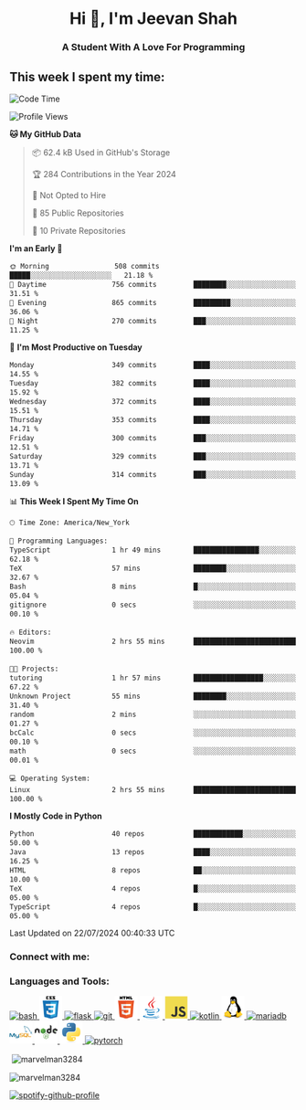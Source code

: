 <h1 align="center">Hi 👋, I'm Jeevan Shah</h1>
<h3 align="center">A Student With A Love For Programming</h3>

## This week I spent my time:

<!--START_SECTION:waka-->
![Code Time](http://img.shields.io/badge/Code%20Time-519%20hrs%2036%20mins-blue)

![Profile Views](http://img.shields.io/badge/Profile%20Views-0-blue)

**🐱 My GitHub Data** 

> 📦 62.4 kB Used in GitHub's Storage 
 > 
> 🏆 284 Contributions in the Year 2024
 > 
> 🚫 Not Opted to Hire
 > 
> 📜 85 Public Repositories 
 > 
> 🔑 10 Private Repositories 
 > 
**I'm an Early 🐤** 

```text
🌞 Morning                508 commits         █████░░░░░░░░░░░░░░░░░░░░   21.18 % 
🌆 Daytime                756 commits         ████████░░░░░░░░░░░░░░░░░   31.51 % 
🌃 Evening                865 commits         █████████░░░░░░░░░░░░░░░░   36.06 % 
🌙 Night                  270 commits         ███░░░░░░░░░░░░░░░░░░░░░░   11.25 % 
```
📅 **I'm Most Productive on Tuesday** 

```text
Monday                   349 commits         ████░░░░░░░░░░░░░░░░░░░░░   14.55 % 
Tuesday                  382 commits         ████░░░░░░░░░░░░░░░░░░░░░   15.92 % 
Wednesday                372 commits         ████░░░░░░░░░░░░░░░░░░░░░   15.51 % 
Thursday                 353 commits         ████░░░░░░░░░░░░░░░░░░░░░   14.71 % 
Friday                   300 commits         ███░░░░░░░░░░░░░░░░░░░░░░   12.51 % 
Saturday                 329 commits         ███░░░░░░░░░░░░░░░░░░░░░░   13.71 % 
Sunday                   314 commits         ███░░░░░░░░░░░░░░░░░░░░░░   13.09 % 
```


📊 **This Week I Spent My Time On** 

```text
🕑︎ Time Zone: America/New_York

💬 Programming Languages: 
TypeScript               1 hr 49 mins        ████████████████░░░░░░░░░   62.18 % 
TeX                      57 mins             ████████░░░░░░░░░░░░░░░░░   32.67 % 
Bash                     8 mins              █░░░░░░░░░░░░░░░░░░░░░░░░   05.04 % 
gitignore                0 secs              ░░░░░░░░░░░░░░░░░░░░░░░░░   00.10 % 

🔥 Editors: 
Neovim                   2 hrs 55 mins       █████████████████████████   100.00 % 

🐱‍💻 Projects: 
tutoring                 1 hr 57 mins        █████████████████░░░░░░░░   67.22 % 
Unknown Project          55 mins             ████████░░░░░░░░░░░░░░░░░   31.40 % 
random                   2 mins              ░░░░░░░░░░░░░░░░░░░░░░░░░   01.27 % 
bcCalc                   0 secs              ░░░░░░░░░░░░░░░░░░░░░░░░░   00.10 % 
math                     0 secs              ░░░░░░░░░░░░░░░░░░░░░░░░░   00.01 % 

💻 Operating System: 
Linux                    2 hrs 55 mins       █████████████████████████   100.00 % 
```

**I Mostly Code in Python** 

```text
Python                   40 repos            ████████████░░░░░░░░░░░░░   50.00 % 
Java                     13 repos            ████░░░░░░░░░░░░░░░░░░░░░   16.25 % 
HTML                     8 repos             ██░░░░░░░░░░░░░░░░░░░░░░░   10.00 % 
TeX                      4 repos             █░░░░░░░░░░░░░░░░░░░░░░░░   05.00 % 
TypeScript               4 repos             █░░░░░░░░░░░░░░░░░░░░░░░░   05.00 % 
```




 Last Updated on 22/07/2024 00:40:33 UTC
<!--END_SECTION:waka-->

<h3 align="left">Connect with me:</h3>
<p align="left">

</p>

<h3 align="left">Languages and Tools:</h3>
<p align="left"> <a href="https://www.gnu.org/software/bash/" target="_blank"> <img src="https://www.vectorlogo.zone/logos/gnu_bash/gnu_bash-icon.svg" alt="bash" width="40" height="40"/> </a> <a href="https://www.w3schools.com/css/" target="_blank"> <img src="https://raw.githubusercontent.com/devicons/devicon/master/icons/css3/css3-original-wordmark.svg" alt="css3" width="40" height="40"/> </a> <a href="https://flask.palletsprojects.com/" target="_blank"> <img src="https://www.vectorlogo.zone/logos/pocoo_flask/pocoo_flask-icon.svg" alt="flask" width="40" height="40"/> </a> <a href="https://git-scm.com/" target="_blank"> <img src="https://www.vectorlogo.zone/logos/git-scm/git-scm-icon.svg" alt="git" width="40" height="40"/> </a> <a href="https://www.w3.org/html/" target="_blank"> <img src="https://raw.githubusercontent.com/devicons/devicon/master/icons/html5/html5-original-wordmark.svg" alt="html5" width="40" height="40"/> </a> <a href="https://www.java.com" target="_blank"> <img src="https://raw.githubusercontent.com/devicons/devicon/master/icons/java/java-original.svg" alt="java" width="40" height="40"/> </a> <a href="https://developer.mozilla.org/en-US/docs/Web/JavaScript" target="_blank"> <img src="https://raw.githubusercontent.com/devicons/devicon/master/icons/javascript/javascript-original.svg" alt="javascript" width="40" height="40"/> </a> <a href="https://kotlinlang.org" target="_blank"> <img src="https://www.vectorlogo.zone/logos/kotlinlang/kotlinlang-icon.svg" alt="kotlin" width="40" height="40"/> </a> <a href="https://www.linux.org/" target="_blank"> <img src="https://raw.githubusercontent.com/devicons/devicon/master/icons/linux/linux-original.svg" alt="linux" width="40" height="40"/> </a> <a href="https://mariadb.org/" target="_blank"> <img src="https://www.vectorlogo.zone/logos/mariadb/mariadb-icon.svg" alt="mariadb" width="40" height="40"/> </a> <a href="https://www.mysql.com/" target="_blank"> <img src="https://raw.githubusercontent.com/devicons/devicon/master/icons/mysql/mysql-original-wordmark.svg" alt="mysql" width="40" height="40"/> </a> <a href="https://nodejs.org" target="_blank"> <img src="https://raw.githubusercontent.com/devicons/devicon/master/icons/nodejs/nodejs-original-wordmark.svg" alt="nodejs" width="40" height="40"/> </a> <a href="https://www.python.org" target="_blank"> <img src="https://raw.githubusercontent.com/devicons/devicon/master/icons/python/python-original.svg" alt="python" width="40" height="40"/> </a> <a href="https://pytorch.org/" target="_blank"> <img src="https://www.vectorlogo.zone/logos/pytorch/pytorch-icon.svg" alt="pytorch" width="40" height="40"/> </a> </p>


<p>&nbsp;<img align="center" src="https://github-readme-stats.vercel.app/api?username=marvelman3284&show_icons=true&locale=en&theme=blue-green" alt="marvelman3284" /></p>

<p><img align="center" src="https://github-readme-streak-stats.herokuapp.com/?user=marvelman3284&theme=blue-green" alt="marvelman3284" /></p>


[![spotify-github-profile](https://spotify-github-profile.vercel.app/api/view?uid=lp0lvf5zzesrwq2hdzmfnkjsq&cover_image=true&theme=default)](https://github.com/kittinan/spotify-github-profile)
